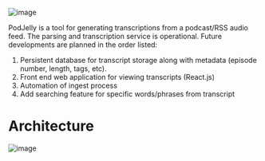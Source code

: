 ![image](https://user-images.githubusercontent.com/16928672/139945152-1d71c4eb-53e2-4834-892e-b13813514149.png)

PodJelly is a tool for generating transcriptions from a podcast/RSS audio feed.
The parsing and transcription service is operational. Future developments are planned in the order listed:

 1. Persistent database for transcript storage along with metadata (episode number, length, tags, etc).
 2. Front end web application for viewing transcripts (React.js)
 3. Automation of ingest process
 4. Add searching feature for specific words/phrases from transcript

# Architecture

![image](https://user-images.githubusercontent.com/16928672/139929165-a4e81ebb-1800-41ea-abfb-2da6469f4716.png)
